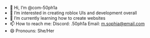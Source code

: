 - 👋 Hi, I’m @com-50ph1a
- 👀 I’m interested in creating roblox UIs and development overall
- 🌱 I’m currently learning how to create websites
- 📫 How to reach me: Discord: .50ph1a Email: m.sophia@email.com
- 😄 Pronouns: She/Her
